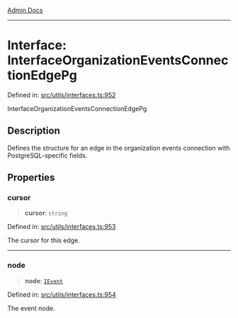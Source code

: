 [Admin Docs](/)

---

# Interface: InterfaceOrganizationEventsConnectionEdgePg

Defined in: [src/utils/interfaces.ts:952](https://github.com/PalisadoesFoundation/talawa-admin/blob/main/src/utils/interfaces.ts#L952)

InterfaceOrganizationEventsConnectionEdgePg

## Description

Defines the structure for an edge in the organization events connection with PostgreSQL-specific fields.

## Properties

### cursor

> **cursor**: `string`

Defined in: [src/utils/interfaces.ts:953](https://github.com/PalisadoesFoundation/talawa-admin/blob/main/src/utils/interfaces.ts#L953)

The cursor for this edge.

---

### node

> **node**: [`IEvent`](IEvent.md)

Defined in: [src/utils/interfaces.ts:954](https://github.com/PalisadoesFoundation/talawa-admin/blob/main/src/utils/interfaces.ts#L954)

The event node.
